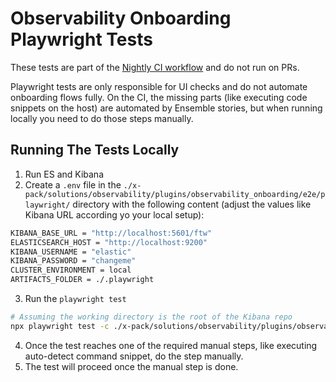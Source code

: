 # Observability Onboarding Playwright Tests

These tests are part of the [Nightly CI workflow](https://github.com/elastic/ensemble/actions/workflows/nightly.yml) and do not run on PRs.

Playwright tests are only responsible for UI checks and do not automate onboarding flows fully. On the CI, the missing parts (like executing code snippets on the host) are automated by Ensemble stories, but when running locally you need to do those steps manually.

## Running The Tests Locally

1. Run ES and Kibana
2. Create a `.env` file in the `./x-pack/solutions/observability/plugins/observability_onboarding/e2e/playwright/` directory with the following content (adjust the values like Kibana URL according yo your local setup):
```bash
KIBANA_BASE_URL = "http://localhost:5601/ftw"
ELASTICSEARCH_HOST = "http://localhost:9200"
KIBANA_USERNAME = "elastic"
KIBANA_PASSWORD = "changeme"
CLUSTER_ENVIRONMENT = local
ARTIFACTS_FOLDER = ./.playwright
```
3. Run the `playwright test`
```bash
# Assuming the working directory is the root of the Kibana repo
npx playwright test -c ./x-pack/solutions/observability/plugins/observability_onboarding/e2e/playwright/playwright.config.ts --project stateful --reporter list --headed
```
4. Once the test reaches one of the required manual steps, like executing auto-detect command snippet, do the step manually.
5. The test will proceed once the manual step is done.
